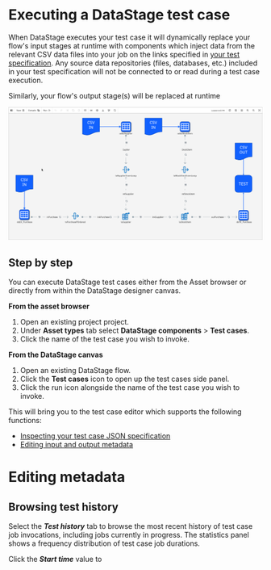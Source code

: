 # Executing a DataStage test case

When DataStage executes your test case it will dynamically replace your flow's input stages at runtime with components which inject data from the relevant CSV data files into your job on the links specified in [your test specification](test-specification-format.md).  Any source data repositories (files, databases, etc.) included in your test specification will not be connected to or read during a test case execution.

Similarly, your flow's output stage(s) will be replaced at runtime 

![screen capture](./images/ds-test-case-execution.png "test screen capture")


## Step by step

You can execute DataStage test cases either from the Asset browser or directly from within the DataStage designer canvas.

**From the asset browser**
1. Open an existing project project.
1. Under **Asset types** tab select **DataStage components** > **Test cases**.
1. Click the name of the test case you wish to invoke.

**From the DataStage canvas**
1. Open an existing DataStage flow.
1. Click the **Test cases** icon to open up the test cases side panel.
1. Click the run icon alongside the name of the test case you wish to invoke.

This will bring you to the test case editor which supports the following functions:

* [Inspecting your test case JSON specification](test-specification-format.md)
* [Editing input and output metadata](#editing-metadata)



# Editing metadata <a href="editing-metadata"></a>






## Browsing test history

Select the ***Test history*** tab to browse the most recent history of test case job invocations, including jobs currently in progress.  The statistics panel shows a frequency distribution of test case job durations. 

Click the ***Start time*** value to  


